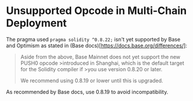 # Unsupported Opcode in Multi-Chain Deployment

The pragma used `pragma solidity ^0.8.22;` isn't yet supported by Base and Optimism as stated in (Base docs)[https://docs.base.org/differences/]: 

>Aside from the above, Base Mainnet does not yet support the new PUSH0 opcode >introduced in Shanghai, which is the default target for the Solidity compiler if >you use version 0.8.20 or later.
>
>We recommend using 0.8.19 or lower until this is upgraded.

As recommended by Base docs, use 0.8.19 to avoid incompatibility.